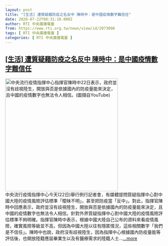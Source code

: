 ```yaml
---
layout: post
title: "[生活] 遭質疑藉防疫之名反中 陳時中：是中國疫情數字難信任"
date: 2020-07-22T08:31:10.000Z
author: RTI 中央廣播電臺
from: https://www.rti.org.tw/news/view/id/2073096
tags: [ RTI 中央廣播電臺 ]
categories: [ RTI 中央廣播電臺 ]
---
```

<!--1595406670000-->
[[生活] 遭質疑藉防疫之名反中 陳時中：是中國疫情數字難信任](https://www.rti.org.tw/news/view/id/2073096)
------

<div>
<img src="https://static.rti.org.tw/assets/thumbnails/2020/07/22/296fae007647ae601685500b0e296f6d.png" width="360" alt="中央流行疫情指揮中心指揮官陳時中22日表示，政府並沒有歧視陸生，開放與否是依據國內的防疫量能來決定，且中國的疫情數字也無法令人相信。(圖擷自YouTube)" title="中央流行疫情指揮中心指揮官陳時中22日表示，政府並沒有歧視陸生，開放與否是依據國內的防疫量能來決定，且中國的疫情數字也無法令人相信。(圖擷自YouTube)"><br>中央流行疫情指揮中心今天(22日)舉行例行記者會，有媒體提問質疑指揮中心對中國大陸的疫情風險評估標準「曖昧不明」，甚至把防疫當「反中」。對此，指揮官陳時中回應表示，政府並沒有歧視陸生，開放與否是依據國內的防疫量能來決定，且中國的疫情數字也無法令人相信。針對外界質疑指揮中心對中國大陸的疫情風險評估標準不夠明確。指揮官陳時中表示，根據中國大陸自己公布的資料來看疫情風險，確實風險等級並不高，但因為中國大陸以往有隱匿情況，這些相關數字「我們是不信任」。陳時中也說，政府沒有歧視陸生，因為指揮中心根據國內防疫量能等評估後，也開放陸籍應屆畢業生以及有醫療需求的陸籍人士...<a target="_blank" href="https://www.rti.org.tw/news/view/id/2073096">...more</a>
</div>
